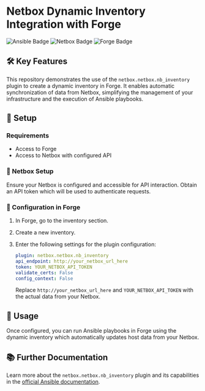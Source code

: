 # Netbox Dynamic Inventory Integration with Forge

![Ansible Badge](https://img.shields.io/badge/ansible-%23000.svg?style=for-the-badge&logo=ansible&logoColor=white)
![Netbox Badge](https://img.shields.io/badge/Netbox-%23F00.svg?style=for-the-badge&logo=netbox&logoColor=white)
![Forge Badge](https://img.shields.io/badge/Forge-%23187EBB.svg?style=for-the-badge&logo=forge&logoColor=white)

## 🛠 Key Features

This repository demonstrates the use of the `netbox.netbox.nb_inventory` plugin to create a dynamic inventory in Forge. It enables automatic synchronization of data from Netbox, simplifying the management of your infrastructure and the execution of Ansible playbooks.

## 🔧 Setup

### Requirements

- Access to Forge
- Access to Netbox with configured API

### 🔑 Netbox Setup

Ensure your Netbox is configured and accessible for API interaction. Obtain an API token which will be used to authenticate requests.

### 📡 Configuration in Forge

1. In Forge, go to the inventory section.
2. Create a new inventory.
3. Enter the following settings for the plugin configuration:

   ```yaml
   plugin: netbox.netbox.nb_inventory
   api_endpoint: http://your_netbox_url_here
   token: YOUR_NETBOX_API_TOKEN
   validate_certs: False
   config_context: False
   ```

   Replace `http://your_netbox_url_here` and `YOUR_NETBOX_API_TOKEN` with the actual data from your Netbox.

## 🚀 Usage

Once configured, you can run Ansible playbooks in Forge using the dynamic inventory which automatically updates host data from your Netbox.

## 📚 Further Documentation

Learn more about the `netbox.netbox.nb_inventory` plugin and its capabilities in the [official Ansible documentation](https://docs.ansible.com/ansible/latest/collections/netbox/netbox/nb_inventory_inventory.html).
